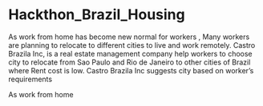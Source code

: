 # Hackthon_Brazil_Housing

As work from home has become new normal for workers , Many workers are planning to relocate to different cities to live and work remotely. Castro Brazila Inc, is a real estate management company help workers to choose city to relocate from Sao Paulo and Rio de Janeiro to other cities of Brazil where Rent cost is low. Castro Brazila Inc suggests city based on worker’s requirements

As work from home 
